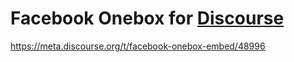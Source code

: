 # Facebook Onebox for [Discourse](https://github.com/discourse/discourse)

https://meta.discourse.org/t/facebook-onebox-embed/48996
